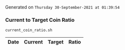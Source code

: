 Generated on `Thursday 30-September-2021 at 01:39:54`

### Current to Target Coin Ratio
`current_coin_ratio.sh`

Date|Current|Target|Ratio
---|---|---|---

